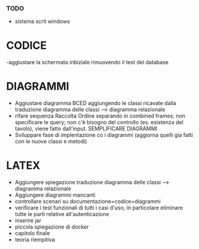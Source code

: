 ### TODO

- sistema scrit windows

# CODICE
-aggiustare la schermata inbiziale rimuovendo il test del database

# DIAGRAMMI

- Aggiustare diagramma BCED aggiungendo le classi ricavate dalla traduzione diagramma delle classi --> diagramma relazionale
- rifare sequenza Raccolta Ordine separando in combined frames; non specificare le query; non c'è bisogno del controllo (es. esistenza del tavolo), viene fatto dall'input. SEMPLIFICARE DIAGRAMMI
- Sviluppare fase di implentazione co i diagrammi (aggiorna quelli gia fatti con le nuove classi e metodi)

# LATEX

- Aggiungere spiegazione traduzione diagramma delle classi --> diagramma relazionale
- Aggiungere diagrammi mancanti
- controllare scenari su documentazione=codice=diagrammi
- verificare i test funzionali di tutti i casi d'uso, in particolare eliminare tutte le parti relative all'autenticazione
- inserire jar 
- piccola spiegazione di docker
- capitolo finale
- teoria riempitiva